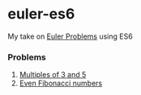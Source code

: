 # euler-es6
My take on [Euler Problems](https://projecteuler.net/archives) using ES6

### Problems
1. [Multiples of 3 and 5](euler_p1.js)
2. [Even Fibonacci numbers](euler_p2.js)
